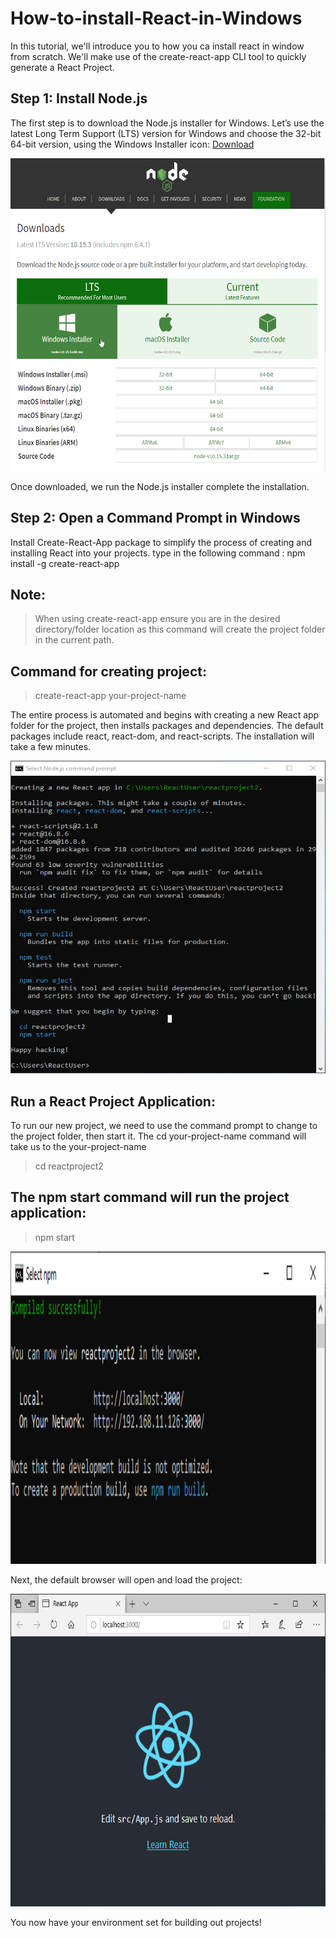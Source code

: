 # How-to-install-React-in-Windows
In this tutorial, we'll introduce you to how you ca install react in window from scratch. We'll make use of the create-react-app CLI tool to quickly generate a React Project.

## Step 1: Install Node.js
The first step is to download the Node.js installer for Windows. Let’s use the latest Long Term Support (LTS) version for Windows and choose the 32-bit 64-bit version, using the Windows Installer icon: <a href="https://www.npmjs.com/" target="_blanck">Download</a>

<img src="https://github.com/deepbag/How-to-install-React-in-Windows/blob/master/img/nodejs1.png" alt="Node.js Download" width="550" height="500">

Once downloaded, we run the Node.js installer complete the installation.

## Step 2: Open a Command Prompt in Windows
Install Create-React-App package to simplify the process of creating and installing React into your projects.
type in the following command : npm install -g create-react-app

## Note:
> When using create-react-app ensure you are in the desired directory/folder location as this command will create the project folder in the current path.

## Command for creating project:
> create-react-app your-project-name

The entire process is automated and begins with creating a new React app folder for the project, then installs packages and dependencies. The default packages include react, react-dom, and react-scripts. The installation will take a few minutes.

<img src="https://github.com/deepbag/How-to-install-React-in-Windows/blob/master/img/nodejs_commandprompt10.png" alt="Node.js Download" width="550" height="500">

## Run a React Project Application:
To run our new project, we need to use the command prompt to change to the project folder, then start it. The cd your-project-name command will take us to the your-project-name
> cd reactproject2 
## The npm start command will run the project application:
> npm start

<img src="https://github.com/deepbag/How-to-install-React-in-Windows/blob/master/img/nodejs_commandprompt11.png" alt="Node.js Download" width="550" height="500">

Next, the default browser will open and load the project:

<img src="https://github.com/deepbag/How-to-install-React-in-Windows/blob/master/img/localhost.png" alt="Node.js Download" width="550" height="500">

You now have your environment set for building out projects!
